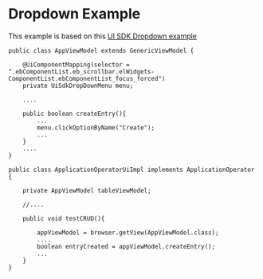 # Dropdown Example

This example is based on this 
[UI SDK Dropdown example](https://arm1s11-eiffel004.eiffel.gic.ericsson.se:8443/nexus/content/sites/tor/widgets/latest/showcase/index.html#ui-showcase/selectors/dropdown)

    public class AppViewModel extends GenericViewModel {
        
        @UiComponentMapping(selector = ".ebComponentList.eb_scrollbar.elWidgets-ComponentList.ebComponentList_focus_forced")
        private UiSdkDropDownMenu menu;
        
        ....
        
        public boolean createEntry(){
            ...
            menu.clickOptionByName("Create");
            ...
        }
        ....        
    }
    
    public class ApplicationOperatorUiImpl implements ApplicationOperator {
        
        private AppViewModel tableViewModel;
        
        //....
          
        public void testCRUD(){
            
            appViewModel = browser.getView(AppViewModel.class);
            ....
            boolean entryCreated = appViewModel.createEntry();
            ...
        }
    }
    